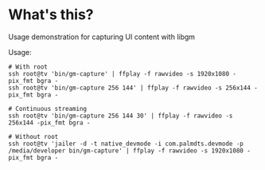# What's this?

Usage demonstration for capturing UI content with libgm

Usage:
```
# With root
ssh root@tv 'bin/gm-capture' | ffplay -f rawvideo -s 1920x1080 -pix_fmt bgra -
ssh root@tv 'bin/gm-capture 256 144' | ffplay -f rawvideo -s 256x144 -pix_fmt bgra -

# Continuous streaming
ssh root@tv 'bin/gm-capture 256 144 30' | ffplay -f rawvideo -s 256x144 -pix_fmt bgra -

# Without root
ssh root@tv 'jailer -d -t native_devmode -i com.palmdts.devmode -p /media/developer bin/gm-capture' | ffplay -f rawvideo -s 1920x1080 -pix_fmt bgra -
```
